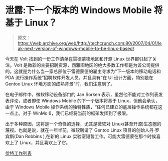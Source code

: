 # 泄露:下一个版本的 Windows Mobile 将基于 Linux？

> 原文：<https://web.archive.org/web/http://techcrunch.com:80/2007/04/01/leak-next-version-of-windows-mobile-to-be-linux-based/>

今天在 Volt 找到的一份工作清单在雷德蒙德地区和开源 Linux 世界都引起了关注。Volt 是微软的主要招聘资源，西雅图地区的绝大多数工作都是为该公司提供的。这就是为什么当一家总部位于雷德蒙德的雇主寻求为“下一版本的移动电话和 PDA 流行操作系统”招聘软件开发人员，并且具有“在 UI 设计方面，特别是在 Gentoo Linux 环境方面的成熟背景”时，我们注意到了。

在电子邮件中，微软移动设备部门的 Jan Sorken 表示，虽然他不能对工作列表发表评论，或者即使 Windows Mobile 的下一个版本将基于 Linux，但他会承认，由于 Windows Mobile 操作系统的独特性质，“任何已建立的底层操作系统都在这一点上。对于 WinMo 6，我们已经将当前的框架发挥到了极限。

出于多种原因，这将是一个奇怪的选择，尤其是微软对 Linux(甚至开源)生态圈的蔑视。也就是说，就在一年半前，微软聘请了 Gentoo Linux 项目的创始人丹·罗宾斯(Dan Robbins ),在新的 Linux 实验室短暂工作。可能大雷德蒙在那个时候喜欢上了 Linux，并且喜欢上了它。

[伏特工作列表](https://web.archive.org/web/20140221084720/http://www.noblenet.org/year/anim_april_fool.gif)